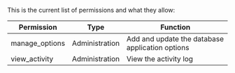 This is the current list of permissions and what they allow:

| Permission     | Type           | Function                                        |
| -------------- | -------------- | ----------------------------------------------- |
| manage_options | Administration | Add and update the database application options |
| view_activity  | Administration | View the activity log                           |
